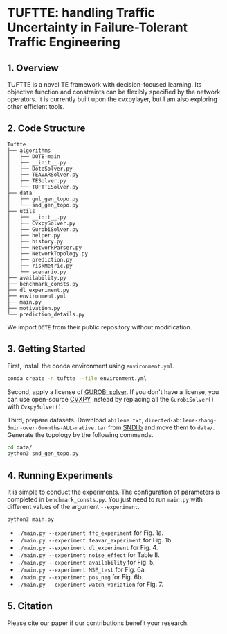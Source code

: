 # TUFTTE: handling Traffic Uncertainty in Failure-Tolerant Traffic Engineering

## 1. Overview
TUFTTE is a novel TE framework with decision-focused learning. Its objective function and constraints can be flexibly specified by the network operators. It is currently built upon the cvxpylayer, but I am also exploring other efficient tools.

## 2. Code Structure
```
Tuftte
├── algorithms
│   ├── DOTE-main
│   ├── __init__.py
│   ├── DoteSolver.py
│   ├── TEAVARSolver.py
│   ├── TESolver.py
│   └── TUFTTESolver.py
├── data
│   ├── gml_gen_topo.py
│   └── snd_gen_topo.py
├── utils
│   ├── __init__.py
│   ├── CvxpySolver.py
│   ├── GurobiSolver.py
│   ├── helper.py
│   ├── history.py
│   ├── NetworkParser.py
│   ├── NetworkTopology.py
│   ├── prediction.py
│   ├── riskMetric.py
│   └── scenario.py
├── availability.py
├── benchmark_consts.py
├── dl_experiment.py
├── environment.yml
├── main.py
├── motivation.py
└── prediction_details.py
```

We import `DOTE` from their public repository without modification.

## 3. Getting Started
First, install the conda environment using `environment.yml`.
```bash
conda create -n tuftte --file environment.yml
```

Second, apply a license of [GUROBI solver](https://www.gurobi.com/). If you don't have a license, you can use open-source [CVXPY](https://www.cvxpy.org/) instead by replacing all the `GurobiSolver()` with `CvxpySolver()`.

Third, prepare datasets. Download `abilene.txt`, `directed-abilene-zhang-5min-over-6months-ALL-native.tar` from [SNDlib](https://sndlib.put.poznan.pl/home.action) and move them to `data/`. Generate the topology by the following commands.
```bash
cd data/
python3 snd_gen_topo.py
```

## 4. Running Experiments
It is simple to conduct the experiments. The configuration of parameters is completed in `benchmark_consts.py`. You just need to run `main.py` with different values of the argument `--experiment`.
```bash
python3 main.py
```

- `./main.py --experiment ffc_experiment` for Fig. 1a.
- `./main.py --experiment teavar_experiment` for Fig. 1b.
- `./main.py --experiment dl_experiment` for Fig. 4.
- `./main.py --experiment noise_effect` for Table II.
- `./main.py --experiment availability` for Fig. 5.
- `./main.py --experiment MSE_test` for Fig. 6a.
- `./main.py --experiment pos_neg` for Fig. 6b.
- `./main.py --experiment watch_variation` for Fig. 7.

## 5. Citation
Please cite our paper if our contributions benefit your research.
